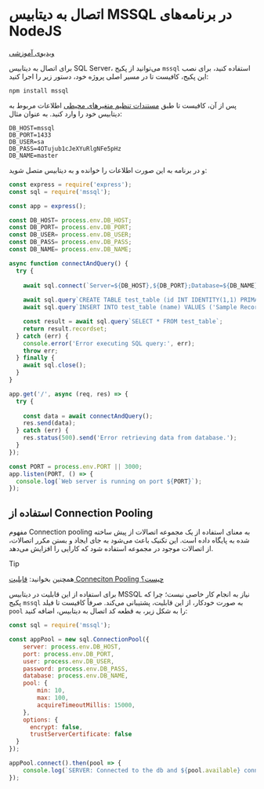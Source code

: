 # اتصال به دیتابیس MSSQL در برنامه‌های NodeJS

[ویدیوی آموزشی](https://files.liara.ir/liara/nodejs/nodejs-postgres.mp4)

برای اتصال به دیتابیس SQL Server، می‌توانید از پکیج `mssql` استفاده کنید، برای نصب این پکیج، کافیست تا در مسیر اصلی پروژه خود، دستور زیر را اجرا کنید:


```
npm install mssql
```

پس از آن، کافیست تا طبق [مستندات تنظیم متغیرهای محیطی](../../../../details/envs.md) اطلاعات مربوط به دیتابیس خود را وارد کنید. به عنوان مثال:

```
DB_HOST=mssql
DB_PORT=1433
DB_USER=sa
DB_PASS=4OTujub1cJeXYuRlgNFe5pHz
DB_NAME=master
```

و در برنامه به این صورت اطلاعات را خوانده و به دیتابیس متصل شوید:

```js
const express = require('express');
const sql = require('mssql');

const app = express();

const DB_HOST= process.env.DB_HOST;
const DB_PORT= process.env.DB_PORT;
const DB_USER= process.env.DB_USER;
const DB_PASS= process.env.DB_PASS;
const DB_NAME= process.env.DB_NAME;

async function connectAndQuery() {
  try {
    
    await sql.connect(`Server=${DB_HOST},${DB_PORT};Database=${DB_NAME};User Id=${DB_USER};Password=${DB_PASS};Encrypt=false`)
        
    await sql.query`CREATE TABLE test_table (id INT IDENTITY(1,1) PRIMARY KEY, name NVARCHAR(50));`;
    await sql.query`INSERT INTO test_table (name) VALUES ('Sample Record');`;

    const result = await sql.query`SELECT * FROM test_table`;
    return result.recordset;
  } catch (err) {
    console.error('Error executing SQL query:', err);
    throw err;
  } finally {
    await sql.close();
  }
}

app.get('/', async (req, res) => {
  try {
    
    const data = await connectAndQuery();
    res.send(data);
  } catch (err) {
    res.status(500).send('Error retrieving data from database.');
  }
});

const PORT = process.env.PORT || 3000;
app.listen(PORT, () => {
  console.log(`Web server is running on port ${PORT}`);
});
```

## استفاده از Connection Pooling
مفهوم Connection pooling به معنای استفاده از یک مجموعه اتصالات از پیش ساخته شده به پایگاه داده است. این تکنیک باعث می‌شود به جای ایجاد و بستن مکرر اتصالات، از اتصالات موجود در مجموعه استفاده شود که کارایی را افزایش می‌دهد.


> [!TIP]
> همچنین بخوانید: [قابلیت Conneciton Pooling چیست؟](../../../../../dbaas/details/connection-pool.md)



برای استفاده از این قابلیت در دیتابیس MSSQL نیاز به انجام کار خاصی نیست؛ چرا که پکیج `mssql` به صورت خودکار، از این قابلیت، پشتیبانی می‌کند. صرفاً کافیست تا فیلد `pool` را به شکل زیر، به قطعه کد اتصال به دیتابیس، اضافه کنید:

```js
const sql = require('mssql');

const appPool = new sql.ConnectionPool({
    server: process.env.DB_HOST,
    port: process.env.DB_PORT,
    user: process.env.DB_USER,
    password: process.env.DB_PASS,
    database: process.env.DB_NAME,
    pool: {
        min: 10,
        max: 100,
        acquireTimeoutMillis: 15000,
    },
    options: {
      encrypt: false,
      trustServerCertificate: false
  }
});

appPool.connect().then(pool => {
    console.log(`SERVER: Connected to the db and ${pool.available} connections are available!`);
});
```

